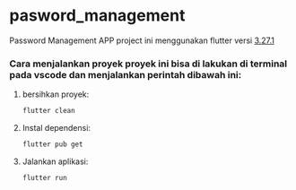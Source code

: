 # pasword_management
 Password Management APP
project ini menggunakan flutter versi [3.27.1](https://flutter.dev/?gad_source=1&gclid=CjwKCAiAjp-7BhBZEiwAmh9rBVF6EOwUsuFr3k7YS-Gote6tocgESLXQN8XcyfZ_Bx319ZpC5wwuvxoCI9EQAvD_BwE&gclsrc=aw.ds)

### Cara menjalankan  proyek proyek ini bisa di lakukan di terminal pada vscode dan menjalankan perintah dibawah ini:


1. bersihkan proyek:
   ```bash
   flutter clean
   ```

2. Instal dependensi:
   ```bash
   flutter pub get
   ```

3. Jalankan aplikasi:
   ```bash
   flutter run
   ```




